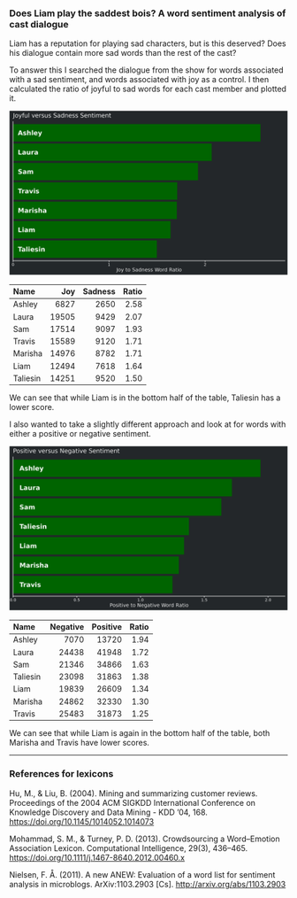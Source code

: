 
### Does Liam play the saddest bois? A word sentiment analysis of cast dialogue

Liam has a reputation for playing sad characters, but is this deserved?
Does his dialogue contain more sad words than the rest of the cast?

To answer this I searched the dialogue from the show for words
associated with a sad sentiment, and words associated with joy as a
control. I then calculated the ratio of joyful to sad words for each
cast member and plotted it.

![joyful vs sad](../plots/joySadPlot.png)

| Name     |   Joy | Sadness | Ratio |
| :------- | ----: | ------: | ----: |
| Ashley   |  6827 |    2650 |  2.58 |
| Laura    | 19505 |    9429 |  2.07 |
| Sam      | 17514 |    9097 |  1.93 |
| Travis   | 15589 |    9120 |  1.71 |
| Marisha  | 14976 |    8782 |  1.71 |
| Liam     | 12494 |    7618 |  1.64 |
| Taliesin | 14251 |    9520 |  1.50 |

We can see that while Liam is in the bottom half of the table, Taliesin
has a lower score.

I also wanted to take a slightly different approach and look at for
words with either a positive or negative sentiment.

![positive vs negative](../plots/positiveNegativePlot.png)

| Name     | Negative | Positive | Ratio |
| :------- | -------: | -------: | ----: |
| Ashley   |     7070 |    13720 |  1.94 |
| Laura    |    24438 |    41948 |  1.72 |
| Sam      |    21346 |    34866 |  1.63 |
| Taliesin |    23098 |    31863 |  1.38 |
| Liam     |    19839 |    26609 |  1.34 |
| Marisha  |    24862 |    32330 |  1.30 |
| Travis   |    25483 |    31873 |  1.25 |

We can see that while Liam is again in the bottom half of the table,
both Marisha and Travis have lower scores.

-----

### References for lexicons

Hu, M., & Liu, B. (2004). Mining and summarizing customer reviews.
Proceedings of the 2004 ACM SIGKDD International Conference on Knowledge
Discovery and Data Mining - KDD ’04, 168.
<https://doi.org/10.1145/1014052.1014073>

Mohammad, S. M., & Turney, P. D. (2013). Crowdsourcing a Word–Emotion
Association Lexicon. Computational Intelligence, 29(3), 436–465.
<https://doi.org/10.1111/j.1467-8640.2012.00460.x>

Nielsen, F. Å. (2011). A new ANEW: Evaluation of a word list for
sentiment analysis in microblogs. ArXiv:1103.2903 \[Cs\].
<http://arxiv.org/abs/1103.2903>
